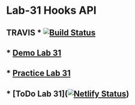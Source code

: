 # Lab-31 Hooks API

## TRAVIS * [![Build Status](https://travis-ci.org/colosrjones-401d4/lab-31.svg?branch=master)](https://travis-ci.org/colosrjones-401d4/lab-31)

## * [Demo Lab 31](https://codesandbox.io/s/throbbing-forest-fmg9m)

## * [Practice Lab 31](https://codesandbox.io/s/blissful-yonath-phpj3)

## * [ToDo Lab 31]([![Netlify Status](https://api.netlify.com/api/v1/badges/7a0ee406-30c9-4deb-b1e6-e26527da9623/deploy-status)](https://app.netlify.com/sites/lucid-swanson-c2027c/deploys))

